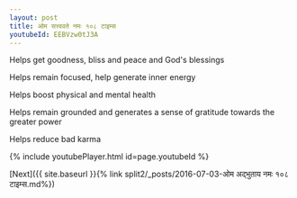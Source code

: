 ```yaml
---
layout: post
title: ओम सत्त्ववते नमः १०८ टाइम्स
youtubeId: EEBVzw0tJ3A
---
```

 
 
Helps get goodness, bliss and peace and God's blessings
 
Helps remain focused, help generate inner energy 
 
Helps boost physical and mental health 
 
Helps remain grounded and generates a sense of gratitude towards the greater power 
 
Helps reduce bad karma
 
 
 
 


{% include youtubePlayer.html id=page.youtubeId %}
 
[Next]({{ site.baseurl }}{% link  split2/_posts/2016-07-03-ओम अद्भुताय नमः १०८ टाइम्स.md%})
 
